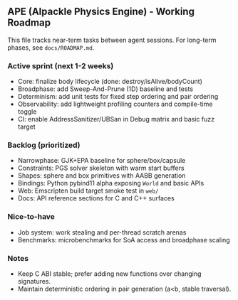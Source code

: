 ## APE (Alpackle Physics Engine) - Working Roadmap

This file tracks near-term tasks between agent sessions. For long-term phases, see `docs/ROADMAP.md`.

### Active sprint (next 1-2 weeks)

- Core: finalize body lifecycle (done: destroy/isAlive/bodyCount)
- Broadphase: add Sweep-And-Prune (1D) baseline and tests
- Determinism: add unit tests for fixed step ordering and pair ordering
- Observability: add lightweight profiling counters and compile-time toggle
- CI: enable AddressSanitizer/UBSan in Debug matrix and basic fuzz target

### Backlog (prioritized)

- Narrowphase: GJK+EPA baseline for sphere/box/capsule
- Constraints: PGS solver skeleton with warm start buffers
- Shapes: sphere and box primitives with AABB generation
- Bindings: Python pybind11 alpha exposing `World` and basic APIs
- Web: Emscripten build target smoke test in `web/`
- Docs: API reference sections for C and C++ surfaces

### Nice-to-have

- Job system: work stealing and per-thread scratch arenas
- Benchmarks: microbenchmarks for SoA access and broadphase scaling

### Notes

- Keep C ABI stable; prefer adding new functions over changing signatures.
- Maintain deterministic ordering in pair generation (a<b, stable traversal).

